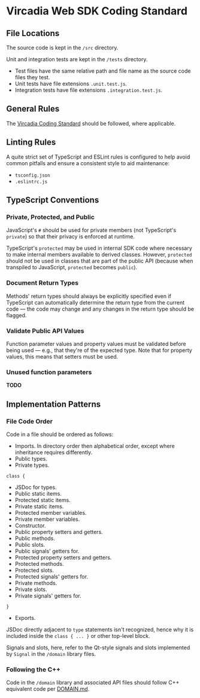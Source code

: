 
# Vircadia Web SDK Coding Standard


## File Locations

The source code is kept in the `/src` directory.

Unit and integration tests are kept in the `/tests` directory.
- Test files have the same relative path and file name as the source code files they test.
- Unit tests have file extensions `.unit.test.js`.
- Integration tests have file extensions `.integration.test.js`.


## General Rules

The [Vircadia Coding Standard](https://github.com/vircadia/vircadia/blob/master/CODING_STANDARD.md) should be followed, where
applicable.


## Linting Rules

A quite strict set of TypeScript and ESLint rules is configured to help avoid common pitfalls and ensure a consistent style to
aid maintenance:
- `tsconfig.json`
- `.eslintrc.js`


## TypeScript Conventions

### Private, Protected, and Public

JavaScript's `#` should be used for private members (not TypeScript's `private`) so that their privacy is enforced at runtime.

TypeScript's `protected` may be used in internal SDK code where necessary to make internal members available to derived
classes. However, `protected` should not be used in classes that are part of the public API (because when transpiled to
JavaScript, `protected` becomes `public`).


### Document Return Types

Methods' return types should always be explicitly specified even if TypeScript can automatically determine the return type from
the current code &mdash; the code may change and any changes in the return type should be flagged.

### Validate Public API Values

Function parameter values and property values must be validated before being used &mdash; e.g., that they're of the expected
type. Note that for property values, this means that setters must be used.

### Unused function parameters

**TODO**


## Implementation Patterns

### File Code Order

Code in a file should be ordered as follows:
- Imports. In directory order then alphabetical order, except where inheritance requires differently.
- Public types.
- Private types.

`class {`
- JSDoc for types.
- Public static items.
- Protected static items.
- Private static items.
- Protected member variables.
- Private member variables.
- Constructor.
- Public property setters and getters.
- Public methods.
- Public slots.
- Public signals' getters for.
- Protected property setters and getters.
- Protected methods.
- Protected slots.
- Protected signals' getters for.
- Private methods.
- Private slots.
- Private signals' getters for.

`}`
- Exports.

JSDoc directly adjacent to `type` statements isn't recognized, hence why it is included inside the `class { ... }` or other
top-level block.

Signals and slots, here, refer to the Qt-style signals and slots implemented by `Signal` in the `/domain` library files.

### Following the C++

Code in the `/domain` library and associated API files should follow C++ equivalent code per
[DOMAIN.md](/src/domain/DOMAIN/md).
